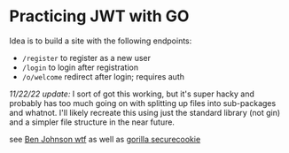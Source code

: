 # Practicing JWT with GO

Idea is to build a site with the following endpoints:

- `/register` to register as a new user
- `/login` to login after registration
- `/o/welcome` redirect after login; requires auth

*11/22/22 update:*
I sort of got this working, but it's super hacky and probably has too much going on with splitting up files into sub-packages and whatnot. I'll likely recreate this using just the standard library (not gin) and a simpler file structure in the near future.

see [Ben Johnson wtf](https://github.com/benbjohnson) as well as [gorilla securecookie](https://github.com/gorilla/securecookie)